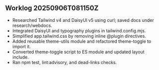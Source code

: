 ## Worklog 20250906T081150Z
- Researched Tailwind v4 and DaisyUI v5 using curl; saved docs under research/webdocs.
- Integrated DaisyUI and typography plugins in tailwind.config.mjs.
- Simplified app.tailwind.css by removing inline @plugin directives.
- Added reusable theme-utils module and refactored theme-toggle to import it.
- Converted theme-toggle script to ES module and updated layout include.
- Ran npm test, lint:advisory, and dead-links checks.
